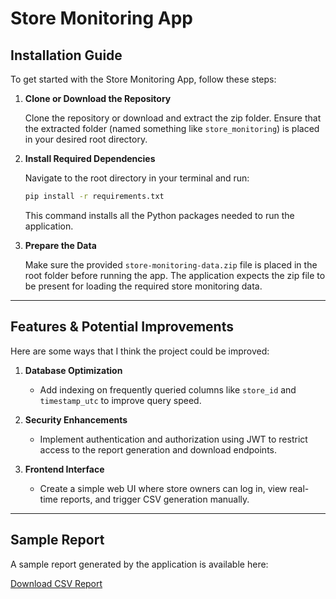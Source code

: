 
# Store Monitoring App

## Installation Guide

To get started with the Store Monitoring App, follow these steps:

1. **Clone or Download the Repository**

   Clone the repository or download and extract the zip folder. Ensure that the extracted folder (named something like `store_monitoring`) is placed in your desired root directory.

2. **Install Required Dependencies**

   Navigate to the root directory in your terminal and run:

   ```bash
   pip install -r requirements.txt
   ```

   This command installs all the Python packages needed to run the application.

3. **Prepare the Data**

   Make sure the provided `store-monitoring-data.zip` file is placed in the root folder before running the app. The application expects the zip file to be present for loading the required store monitoring data.

---

## Features & Potential Improvements

Here are some ways that I think the project could be improved:

1. **Database Optimization**
   - Add indexing on frequently queried columns like `store_id` and `timestamp_utc` to improve query speed.

2. **Security Enhancements**
   - Implement authentication and authorization using JWT to restrict access to the report generation and download endpoints.

3. **Frontend Interface**
   - Create a simple web UI where store owners can log in, view real-time reports, and trigger CSV generation manually.

---

## Sample Report

A sample report generated by the application is available here:

[Download CSV Report](https://drive.google.com/file/d/1XFI9oVS08ekbff-jBhfu0Qpz1QIM3HxD/view?usp=sharing)
